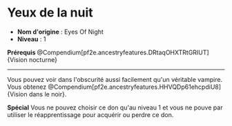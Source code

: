 # Yeux de la nuit

 * **Nom d'origine** : Eyes Of Night
 * **Niveau** : 1


<p><strong>Prérequis </strong>@Compendium[pf2e.ancestryfeatures.DRtaqOHXTRtGRIUT]{Vision nocturne}</p>
<hr>
<p>Vous pouvez voir dans l'obscurité aussi facilement qu'un véritable vampire. Vous obtenez @Compendium[pf2e.ancestryfeatures.HHVQDp61ehcpdiU8]{Vision dans le noir}.</p>
<p><strong>Spécial</strong> Vous ne pouvez choisir ce don qu'au niveau 1 et vous ne pouve par utiliser le réapprentissage pour acquérir ou perdre ce don.</p>